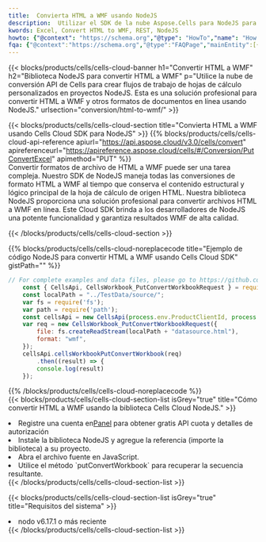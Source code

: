```yaml
---
title:  Convierta HTML a WMF usando NodeJS
description:  Utilizar el SDK de la nube Aspose.Cells para NodeJS para convertir un archivo de formato HTML a un archivo de formato WMF.
kwords: Excel, Convert HTML to WMF, REST, NodeJS
howto: {"@context": "https://schema.org","@type": "HowTo","name": "How to convert HTML to WMF using the Cells Cloud NodeJS library.","description": "How to convert HTML to WMF using the Cells Cloud NodeJS library.","image": {"@type": "ImageObject"},"url": "/nodejs/conversion/html-to-wmf/","step": [{ "@type": "HowToStep","name": "How to convert HTML to WMF using the Cells Cloud NodeJS library. step 1", "image": {"@type": "ImageObject",},"url": "/nodejs/conversion/html-to-wmf/","text": "Register an account at <a href='https://dashboard.aspose.cloud/'>Dashboard</a> to get free API quota & authorization details",},{ "@type": "HowToStep","name": "How to convert HTML to WMF using the Cells Cloud NodeJS library. step 1", "image": {"@type": "ImageObject",},"url": "/nodejs/conversion/html-to-wmf/","text": "Install NodeJS library and add the reference (import the library) to your project.",},{ "@type": "HowToStep","name": "How to convert HTML to WMF using the Cells Cloud NodeJS library. step 1", "image": {"@type": "ImageObject",},"url": "/nodejs/conversion/html-to-wmf/","text": "Open the source file in JavaScript.",},{ "@type": "HowToStep","name": "How to convert HTML to WMF using the Cells Cloud NodeJS library. step 1", "image": {"@type": "ImageObject",},"url": "/nodejs/conversion/html-to-wmf/","text": "Use the `putConvertWorkbook` method to retrieve the resulting stream.",}, ],"supply": {"@type": "HowToSupply","name": "document"},"tool": [{"@type": "HowToTool","name": "Visual Studio, Visual Studio Code, WebStorm"},{"@type": "HowToTool","name": "Aspose Cells"}],"totalTime": "PT6M"}
fqa: {"@context":"https://schema.org","@type":"FAQPage","mainEntity":[{"@type":"Question","name":"Why convert file formats in C# using REST API?","acceptedAnswer":{"@type":"Answer","text":"Documents are encoded in many ways, and some files may be incompatible with the software you use. To open and read such files, just convert them to appropriate file formats.<br/><ol><li>Install .NET SDK and add the reference (import the library) to your project.</li><li>Open the source file in C# using REST API.</li><li>Call the PutConvertWorkbookRequest() method, passing an output filename with required extension.</li><li>Get the result of conversion as a separate file.</li></ol>"}},{"@type":"Question","name":"What file formats can I convert with your C# library?","acceptedAnswer":{"@type":"Answer","text":"We support a variety of file formats for conversion using .NET library, including XLSX, Excel, xls , PDF, CSV, HTML, Markdown, XML, PNG, JPG, TIFF, Json, TXT and many more."}},{"@type":"Question","name":"What is the maximum allowed file size for conversion using this .NET library?","acceptedAnswer":{"@type":"Answer","text":"There are no file size limits for format conversions using .NET library."}}]}
---
```

{{< blocks/products/cells/cells-cloud-banner h1="Convertir HTML a WMF" h2="Biblioteca NodeJS para convertir HTML a WMF" p="Utilice la nube de conversión API de Cells para crear flujos de trabajo de hojas de cálculo personalizados en proyectos NodeJS. Esta es una solución profesional para convertir HTML a WMF y otros formatos de documentos en línea usando NodeJS." urlsection="conversion/html-to-wmf/" >}}

{{< blocks/products/cells/cells-cloud-section title="Convierta HTML a WMF usando Cells Cloud SDK para NodeJS" >}}
{{% blocks/products/cells/cells-cloud-api-reference apiurl="https://api.aspose.cloud/v3.0/cells/convert" apireferenceurl="https://apireference.aspose.cloud/cells/#/Conversion/PutConvertExcel" apimethod="PUT" %}}
<br/>
Convertir formatos de archivo de HTML a WMF puede ser una tarea compleja. Nuestro SDK de NodeJS maneja todas las conversiones de formato HTML a WMF al tiempo que conserva el contenido estructural y lógico principal de la hoja de cálculo de origen HTML. Nuestra biblioteca NodeJS proporciona una solución profesional para convertir archivos HTML a WMF en línea. Este Cloud SDK brinda a los desarrolladores de NodeJS una potente funcionalidad y garantiza resultados WMF de alta calidad.

{{< /blocks/products/cells/cells-cloud-section >}}

{{% blocks/products/cells/cells-cloud-noreplacecode title="Ejemplo de código NodeJS para convertir HTML a WMF usando Cells Cloud SDK" gistPath="" %}}
 
```js
// For complete examples and data files, please go to https://github.com/aspose-cells-cloud/aspose-cells-cloud-node/
    const { CellsApi, CellsWorkbook_PutConvertWorkbookRequest } = require("asposecellscloud");
    const localPath = "../TestData/source/";
    var fs = require('fs');
    var path = require('path');
    const cellsApi = new CellsApi(process.env.ProductClientId, process.env.ProductClientSecret);
    var req = new CellsWorkbook_PutConvertWorkbookRequest({
        file: fs.createReadStream(localPath + "datasource.html"),
        format: "wmf",
    });
    cellsApi.cellsWorkbookPutConvertWorkbook(req)
        .then((result) => {
        console.log(result)
    });
```
 
{{% /blocks/products/cells/cells-cloud-noreplacecode %}}
<br/>
{{< blocks/products/cells/cells-cloud-section-list isGrey="true" title="Cómo convertir HTML a WMF usando la biblioteca Cells Cloud NodeJS." >}}
<li> Registre una cuenta en<a href="https://dashboard.aspose.cloud/">Panel</a> para obtener gratis API cuota y detalles de autorización</li>
<li>Instale la biblioteca NodeJS y agregue la referencia (importe la biblioteca) a su proyecto.</li>
<li>Abra el archivo fuente en JavaScript.</li>
<li>Utilice el método `putConvertWorkbook` para recuperar la secuencia resultante.</li>
{{< /blocks/products/cells/cells-cloud-section-list >}}

{{< blocks/products/cells/cells-cloud-section-list isGrey="true" title="Requisitos del sistema" >}}
<li>nodo v6.17.1 o más reciente</li>
{{< /blocks/products/cells/cells-cloud-section-list >}}
